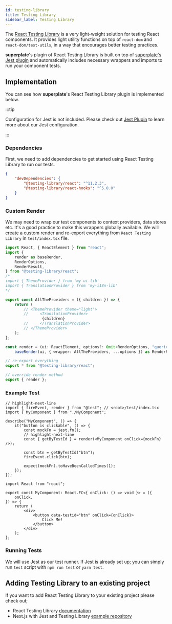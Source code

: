 ```yaml
---
id: testing-library
title: Testing Library
sidebar_label: Testing Library
---
```


The [React Testing Library](https://testing-library.com/docs/react-testing-library/intro/) is a very light-weight solution for testing React components. It provides light utility functions on top of `react-dom` and `react-dom/test-utils`, in a way that encourages better testing practices.

**superplate**'s plugin of React Testing Library is built on top of [superplate's Jest plugin](jest) and automatically includes necessary wrappers and imports to run your component tests.

## Implementation

You can see how **superplate**'s React Testing Library plugin is implemented below.

:::tip

Configuration for Jest is not included. Please check out [Jest Plugin](jest) to learn more about our Jest configuration.

:::

### Dependencies

First, we need to add dependencies to get started using React Testing Library to run our tests.

```json title="package.json"
{
    "devDependencies": {
        "@testing-library/react": "^11.2.3",
        "@testing-library/react-hooks": "^5.0.0"
    }
}
```

### Custom Render

We may need to wrap our test components to context providers, data stores etc. It's a good practice to make this wrappers globally available. We will create a custom render and re-export everything from `React Testing Library` in `test/index.tsx` file. 

```ts title="test/index.tsx"
import React, { ReactElement } from "react";
import {
    render as baseRender,
    RenderOptions,
    RenderResult,
} from "@testing-library/react";
/*
import { ThemeProvider } from 'my-ui-lib'
import { TranslationProvider } from 'my-i18n-lib'
*/

export const AllTheProviders = ({ children }) => {
    return (
        // <ThemeProvider theme="light">
        //     <TranslationProvider>
                {children}
        //     </TranslationProvider>
        // </ThemeProvider>
    );
};

const render = (ui: ReactElement, options?: Omit<RenderOptions, "queries">) =>
    baseRender(ui, { wrapper: AllTheProviders, ...options }) as RenderResult;

// re-export everything
export * from "@testing-library/react";

// override render method
export { render };
```

### Example Test

```tsx title="MyComponent.spec.tsx"
// highlight-next-line
import { fireEvent, render } from "@test"; // <root>/test/index.tsx
import { MyComponent } from "./MyComponent";

describe("MyComponent", () => {
    it("button is clickable", () => {
        const mockFn = jest.fn();
        // highlight-next-line
        const { getByTestId } = render(<MyComponent onClick={mockFn} />);

        const btn = getByTestId("btn");
        fireEvent.click(btn);

        expect(mockFn).toHaveBeenCalledTimes(1);
    });
});
```

```tsx title="MyComponent.tsx"
import React from "react";

export const MyComponent: React.FC<{ onClick: () => void }> = ({
    onClick,
}) => {
    return (
        <div>
            <button data-testid="btn" onClick={onClick}>
                Click Me!
            </button>
        </div>
    );
};
```

### Running Tests

We will use Jest as our test runner. If Jest is already set up; you can simply run `test` script with `npm run test` or `yarn test`.

## Adding Testing Library to an existing project

If you want to add React Testing Library to your existing project please check out;

- React Testing Library [documentation](https://testing-library.com/docs/react-testing-library/intro/)
- Next.js with Jest and Testing Library [example repository](https://github.com/vercel/next.js/tree/canary/examples/with-typescript-eslint-jest)
